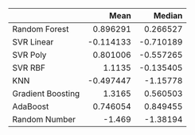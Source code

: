 |                   |      Mean |    Median |
|:------------------|----------:|----------:|
| Random Forest     |  0.896291 |  0.266527 |
| SVR Linear        | -0.114133 | -0.710189 |
| SVR Poly          |  0.801006 | -0.557265 |
| SVR RBF           |  1.1135   | -0.135405 |
| KNN               | -0.497447 | -1.15778  |
| Gradient Boosting |  1.3165   |  0.560503 |
| AdaBoost          |  0.746054 |  0.849455 |
| Random Number     | -1.469    | -1.38194  |